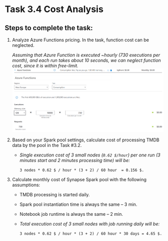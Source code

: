# Task 3.4 Cost Analysis

## Steps to complete the task:

1. Analyze Azure Functions pricing. In the task, function cost can be neglected.
   
   _Assuming that Azure Function is executed ~hourly (730 executions per month), and each run takes about 10 seconds,
   we can neglect function cost, since it is within free-limit._
   ![](./screenshots/azure-function.png)

2. Based on your Spark pool settings, calculate cost of processing TMDB data by the pool in the Task #3.2.

   - _Single execution cost of 3 small nodes (`0.62 $/hour`) per one run (3 minutes start and 2 minutes processing time) will be:_
     ```
     3 nodes * 0.62 $ / hour * (3 + 2) / 60 hour  = 0.156 $.
     ``` 
3. Calculate monthly cost of Synapse Spark pool with the following assumptions:
   - TMDB processing is started daily.
   - Spark pool instantiation time is always the same – 3 min.
   - Notebook job runtime is always the same – 2 min.

   - _Total execution cost of 3 small nodes with job running daily will be:_
     ```
     3 nodes * 0.62 $ / hour * (3 + 2) / 60 hour * 30 days = 4.65 $.
     ``` 
   
